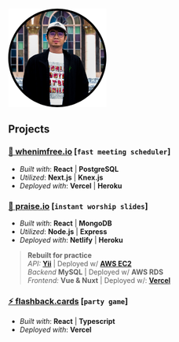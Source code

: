 ![alt text](https://github.com/missiontide/missiontide/blob/main/avatar.png?raw=true)

## Projects

### [📆 whenimfree.io](https://whenimfree.io/) \[`fast meeting scheduler`]
- _Built with_: **React** | **PostgreSQL**
- _Utilized_: **Next.js** | **Knex.js**
- _Deployed with_: **Vercel** | **Heroku**

### [🎵 praise.io](https://praise.io/) \[`instant worship slides`]
- _Built with_: **React** | **MongoDB**
- _Utilized_: **Node.js** | **Express**
- _Deployed with_: **Netlify** | **Heroku**
> __Rebuilt for practice__  
_API:_ [**Yii**](https://github.com/missiontide/praise-io-yii) | Deployed w/ [**AWS EC2**](http://ec2-44-200-144-164.compute-1.amazonaws.com:8888/)  
_Backend_ **MySQL** | Deployed w/ **AWS RDS**  
_Frontend:_ **Vue & Nuxt** | Deployed w/: [**Vercel**](https://praise-io-q7au4xfbt-missiontide.vercel.app/)

### [⚡ flashback.cards](https://flashback-cards.vercel.app/) \[`party game`]
- _Built with_: **React** | **Typescript**
- _Deployed with_: **Vercel**

